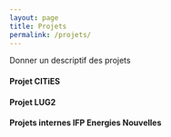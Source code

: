 ```yaml
---
layout: page
title: Projets
permalink: /projets/
---
```


Donner un descriptif des projets


#### Projet CITiES


#### Projet LUG2


#### Projets internes IFP Energies Nouvelles
